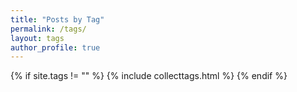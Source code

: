 ```yaml
---
title: "Posts by Tag"
permalink: /tags/
layout: tags
author_profile: true
---
```

{% if site.tags != "" %}
  {% include collecttags.html %}
{% endif %}
